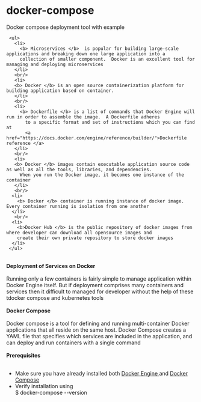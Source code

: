 # docker-compose
Docker compose deployment tool with example

     <ul>
       <li>
         <b> Microservices </b>  is popular for building large-scale applications and breaking down one large application into a
         collection of smaller component.  Docker is an excellent tool for managing and deploying microservices
       </li>
       <br/>
       <li>
       <b> Docker </b> is an open source containerization platform for building application based on container. 
       </li>
       <br/>
       <li>
         <b> Dockerfile </b> is a list of commands that Docker Engine will run in order to assemble the image.  A Dockerfile adheres 
           to a specific format and set of instructions which you can find at 
           <a href="https://docs.docker.com/engine/reference/builder/">Dockerfile reference </a>
       </li> 
       <br/>
       <li>
       <b> Docker </b> images contain executable application source code as well as all the tools, libraries, and dependencies. 
         When you run the Docker image, it becomes one instance of the container
       </li>
       <br/>
      <li>
        <b> Docker </b> container is running instance of docker image. Every container running is isolation from one another
      </li> 
       <br/>
      <li>
        <b>Docker Hub </b> is the public repository of docker images from where developer can download all opensource images and 
        create their own private repository to store docker images
      </li> 
     </ul>
  
<br/>
<strong> Deployment of Services on Docker </strong>
<br/><br/>
Running only a few containers is fairly simple to manage application within Docker Engine itself. But if deployment comprises many containers and services then it difficult to managed for developer without the help of these tdocker compose and kubernetes tools
<br/><br/>
<strong> Docker Compose </strong> <br/><br/>
Docker compose is a tool for defining and running multi-container Docker applications that all reside on the same host. Docker Compose creates a YAML file that specifies which services are included in the application, and can deploy and run containers with a single command
<br/><br/>
<strong> Prerequisites </strong><br/><br/>
<ul>
  <li>Make sure you have already installed both <a href="https://docs.docker.com/get-docker/"> Docker Engine </a> and 
    <a href="https://docs.docker.com/compose/install/" />Docker Compose </a> </li>
  <li> Verify installation using </br> $ docker-compose --version </li>
</ul>
